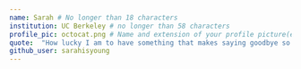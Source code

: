 ```yaml
---
name: Sarah # No longer than 18 characters
institution: UC Berkeley # no longer than 58 characters
profile_pic: octocat.png # Name and extension of your profile picture(ex. mona.png)
quote:  "How lucky I am to have something that makes saying goodbye so hard."
github_user: sarahisyoung
---
```

